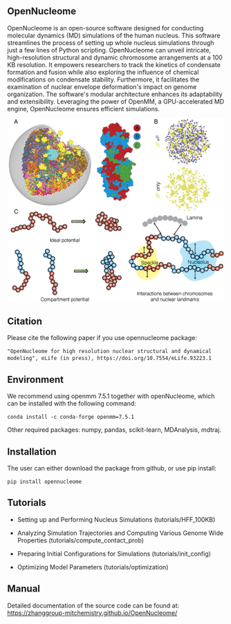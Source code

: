 ## OpenNucleome

OpenNucleome is an open-source software designed for conducting molecular dynamics (MD) simulations of the human nucleus. This software streamlines the process of setting up whole nucleus simulations through just a few lines of Python scripting. OpenNucleome can unveil intricate, high-resolution structural and dynamic chromosome arrangements at a 100 KB resolution. It empowers researchers to track the kinetics of condensate formation and fusion while also exploring the influence of chemical modifications on condensate stability. Furthermore, it facilitates the examination of nuclear envelope deformation's impact on genome organization. The software's modular architecture enhances its adaptability and extensibility. Leveraging the power of OpenMM, a GPU-accelerated MD engine, OpenNucleome ensures efficient simulations.

<p align="center">
<img src="./images/intro_figure.png" width="500px"><img>
</p>

## Citation
Please cite the following paper if you use opennucleome package: 

    "OpenNucleome for high resolution nuclear structural and dynamical modeling", eLife (in press), https://doi.org/10.7554/eLife.93223.1

## Environment

We recommend using openmm 7.5.1 together with openNucleome, which can be installed with the following command: 

```
conda install -c conda-forge openmm=7.5.1
```

Other required packages: numpy, pandas, scikit-learn, MDAnalysis, mdtraj.

## Installation

The user can either download the package from github, or use pip install:

```
pip install opennucleome
```

## Tutorials 

- Setting up and Performing Nucleus Simulations (tutorials/HFF_100KB)

- Analyzing Simulation Trajectories and Computing Various Genome Wide Properties (tutorials/compute_contact_prob)

- Preparing Initial Configurations for Simulations (tutorials/init_config)

- Optimizing Model Parameters (tutorials/optimization)

## Manual

Detailed documentation of the source code can be found at: https://zhanggroup-mitchemistry.github.io/OpenNucleome/

